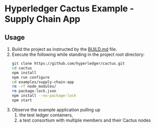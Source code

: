# Hyperledger Cactus Example - Supply Chain App


## Usage

1. Build the project as instructed by the [BUILD.md](../../BUILD.md) file.
2. Execute the following while standing in the project root directory:
    ```sh
    git clone https://github.com/hyperledger/cactus.git
    cd cactus
    npm install
    npm run configure
    cd examples/supply-chain-app
    rm -rf node_modules/
    rm package-lock.json
    npm install --no-package-lock
    npm start
    ```
3. Observe the example application pulling up
   1. the test ledger containers,
   2. a test consortium with multiple members and their Cactus nodes